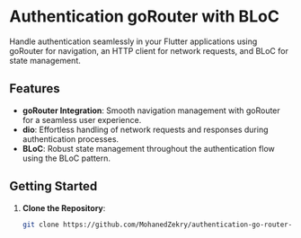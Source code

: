 # Authentication goRouter with BLoC

Handle authentication seamlessly in your Flutter applications using goRouter for navigation, an HTTP client for network requests, and BLoC for state management.

## Features

- **goRouter Integration**: Smooth navigation management with goRouter for a seamless user experience.
- **dio**: Effortless handling of network requests and responses during authentication processes.
- **BLoC**: Robust state management throughout the authentication flow using the BLoC pattern.

## Getting Started

1. **Clone the Repository**:
   ```bash
   git clone https://github.com/MohanedZekry/authentication-go-router-bloc

